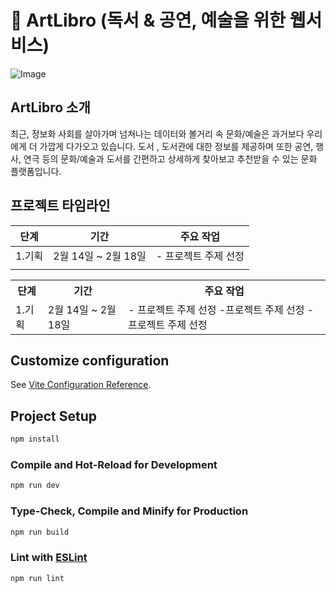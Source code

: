 # 📖 ArtLibro (독서 & 공연, 예술을 위한 웹서비스)

![Image](https://github.com/user-attachments/assets/5fc690f9-7d98-465b-8862-2c7e473bc7bb)

## ArtLibro 소개 

최근, 정보화 사회를 살아가며 넘쳐나는 데이터와 볼거리 속 문화/예술은 과거보다 우리에게 더 가깝게 다가오고 있습니다. 
도서 , 도서관에 대한 정보를 제공하며 또한 공연, 행사, 연극 등의 문화/예술과 도서를 간편하고 상세하게 찾아보고 추천받을 수 있는 
문화 플랫폼입니다.


## 프로젝트 타임라인

| **단계**    |  **기간**      |         **주요 작업**                  |
| ---------- | --------- |------------------------------------- |
| 1.기획 |  2월 14일 ~ 2월 18일   |      - 프로젝트 주제 선정          |
||     ||   ||      - 프로젝트 주제 선정          ||


<table>
  <tr>
    <th>단계</th>
    <th>기간</th>
    <th>주요 작업</th>
  </tr>
  <tr>
    <td rowspan="2">1.기획</td>
    <td  rowspan="2">2월 14일 ~ 2월 18일</td>
    <td>
      - 프로젝트 주제 선정
      -프로젝트 주제 선정
      -프로젝트 주제 선정
  </td>
  </tr>
  <tr>
  </tr>
</table>
 

## Customize configuration

See [Vite Configuration Reference](https://vite.dev/config/).

## Project Setup

```sh
npm install
```

### Compile and Hot-Reload for Development

```sh
npm run dev
```

### Type-Check, Compile and Minify for Production

```sh
npm run build
```

### Lint with [ESLint](https://eslint.org/)

```sh
npm run lint
```
